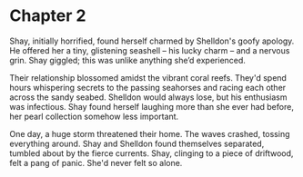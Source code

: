 # Chapter 2

Shay, initially horrified, found herself charmed by Shelldon's goofy apology. He offered her a tiny, glistening seashell – his lucky charm – and a nervous grin. Shay giggled; this was unlike anything she’d experienced.

Their relationship blossomed amidst the vibrant coral reefs. They'd spend hours whispering secrets to the passing seahorses and racing each other across the sandy seabed. Shelldon would always lose, but his enthusiasm was infectious. Shay found herself laughing more than she ever had before, her pearl collection somehow less important.

One day, a huge storm threatened their home. The waves crashed, tossing everything around. Shay and Shelldon found themselves separated, tumbled about by the fierce currents. Shay, clinging to a piece of driftwood, felt a pang of panic. She'd never felt so alone.
